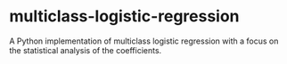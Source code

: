 # multiclass-logistic-regression
A Python implementation of multiclass logistic regression with a focus on the statistical analysis of the coefficients.
